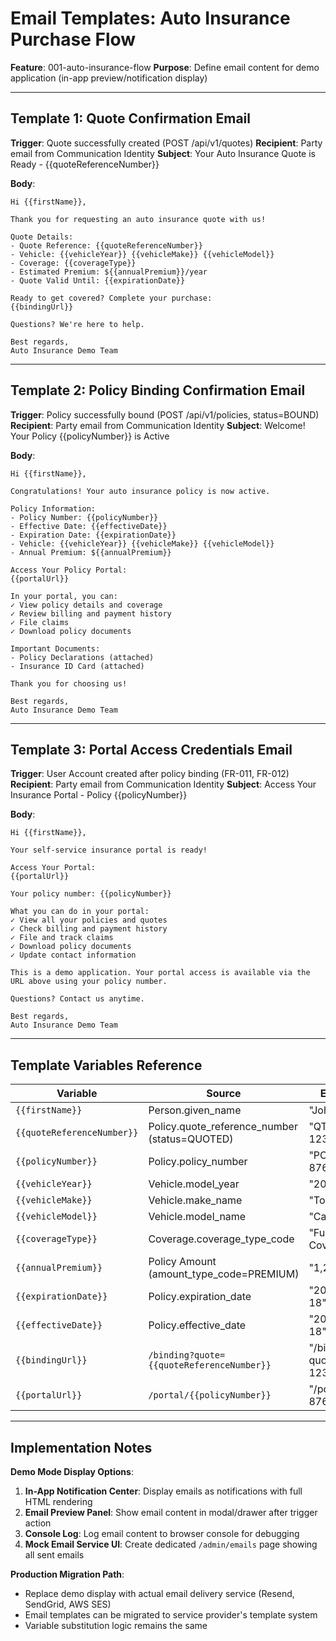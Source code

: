 # Email Templates: Auto Insurance Purchase Flow

**Feature**: 001-auto-insurance-flow
**Purpose**: Define email content for demo application (in-app preview/notification display)

---

## Template 1: Quote Confirmation Email

**Trigger**: Quote successfully created (POST /api/v1/quotes)
**Recipient**: Party email from Communication Identity
**Subject**: Your Auto Insurance Quote is Ready - {{quoteReferenceNumber}}

**Body**:

```
Hi {{firstName}},

Thank you for requesting an auto insurance quote with us!

Quote Details:
- Quote Reference: {{quoteReferenceNumber}}
- Vehicle: {{vehicleYear}} {{vehicleMake}} {{vehicleModel}}
- Coverage: {{coverageType}}
- Estimated Premium: ${{annualPremium}}/year
- Quote Valid Until: {{expirationDate}}

Ready to get covered? Complete your purchase:
{{bindingUrl}}

Questions? We're here to help.

Best regards,
Auto Insurance Demo Team
```

---

## Template 2: Policy Binding Confirmation Email

**Trigger**: Policy successfully bound (POST /api/v1/policies, status=BOUND)
**Recipient**: Party email from Communication Identity
**Subject**: Welcome! Your Policy {{policyNumber}} is Active

**Body**:

```
Hi {{firstName}},

Congratulations! Your auto insurance policy is now active.

Policy Information:
- Policy Number: {{policyNumber}}
- Effective Date: {{effectiveDate}}
- Expiration Date: {{expirationDate}}
- Vehicle: {{vehicleYear}} {{vehicleMake}} {{vehicleModel}}
- Annual Premium: ${{annualPremium}}

Access Your Policy Portal:
{{portalUrl}}

In your portal, you can:
✓ View policy details and coverage
✓ Review billing and payment history
✓ File claims
✓ Download policy documents

Important Documents:
- Policy Declarations (attached)
- Insurance ID Card (attached)

Thank you for choosing us!

Best regards,
Auto Insurance Demo Team
```

---

## Template 3: Portal Access Credentials Email

**Trigger**: User Account created after policy binding (FR-011, FR-012)
**Recipient**: Party email from Communication Identity
**Subject**: Access Your Insurance Portal - Policy {{policyNumber}}

**Body**:

```
Hi {{firstName}},

Your self-service insurance portal is ready!

Access Your Portal:
{{portalUrl}}

Your policy number: {{policyNumber}}

What you can do in your portal:
✓ View all your policies and quotes
✓ Check billing and payment history
✓ File and track claims
✓ Download policy documents
✓ Update contact information

This is a demo application. Your portal access is available via the URL above using your policy number.

Questions? Contact us anytime.

Best regards,
Auto Insurance Demo Team
```

---

## Template Variables Reference

| Variable | Source | Example |
|----------|--------|---------|
| `{{firstName}}` | Person.given_name | "John" |
| `{{quoteReferenceNumber}}` | Policy.quote_reference_number (status=QUOTED) | "QT-12345678" |
| `{{policyNumber}}` | Policy.policy_number | "POL-87654321" |
| `{{vehicleYear}}` | Vehicle.model_year | "2020" |
| `{{vehicleMake}}` | Vehicle.make_name | "Toyota" |
| `{{vehicleModel}}` | Vehicle.model_name | "Camry" |
| `{{coverageType}}` | Coverage.coverage_type_code | "Full Coverage" |
| `{{annualPremium}}` | Policy Amount (amount_type_code=PREMIUM) | "1,200.00" |
| `{{expirationDate}}` | Policy.expiration_date | "2025-11-18" |
| `{{effectiveDate}}` | Policy.effective_date | "2025-10-18" |
| `{{bindingUrl}}` | `/binding?quote={{quoteReferenceNumber}}` | "/binding?quote=QT-12345678" |
| `{{portalUrl}}` | `/portal/{{policyNumber}}` | "/portal/POL-87654321" |

---

## Implementation Notes

**Demo Mode Display Options**:
1. **In-App Notification Center**: Display emails as notifications with full HTML rendering
2. **Email Preview Panel**: Show email content in modal/drawer after trigger action
3. **Console Log**: Log email content to browser console for debugging
4. **Mock Email Service UI**: Create dedicated `/admin/emails` page showing all sent emails

**Production Migration Path**:
- Replace demo display with actual email delivery service (Resend, SendGrid, AWS SES)
- Email templates can be migrated to service provider's template system
- Variable substitution logic remains the same

